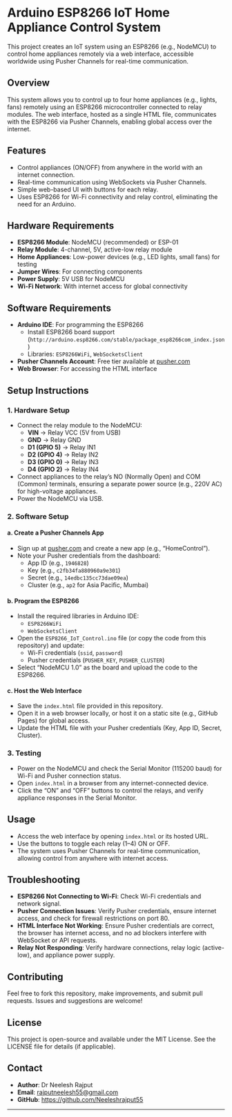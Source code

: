# Arduino ESP8266 IoT Home Appliance Control System

This project creates an IoT system using an ESP8266 (e.g., NodeMCU) to control home appliances remotely via a web interface, accessible worldwide using Pusher Channels for real-time communication.

## Overview
This system allows you to control up to four home appliances (e.g., lights, fans) remotely using an ESP8266 microcontroller connected to relay modules. The web interface, hosted as a single HTML file, communicates with the ESP8266 via Pusher Channels, enabling global access over the internet.

## Features
- Control appliances (ON/OFF) from anywhere in the world with an internet connection.
- Real-time communication using WebSockets via Pusher Channels.
- Simple web-based UI with buttons for each relay.
- Uses ESP8266 for Wi-Fi connectivity and relay control, eliminating the need for an Arduino.

## Hardware Requirements
- **ESP8266 Module**: NodeMCU (recommended) or ESP-01
- **Relay Module**: 4-channel, 5V, active-low relay module
- **Home Appliances**: Low-power devices (e.g., LED lights, small fans) for testing
- **Jumper Wires**: For connecting components
- **Power Supply**: 5V USB for NodeMCU
- **Wi-Fi Network**: With internet access for global connectivity

## Software Requirements
- **Arduino IDE**: For programming the ESP8266
  - Install ESP8266 board support (`http://arduino.esp8266.com/stable/package_esp8266com_index.json`)
  - Libraries: `ESP8266WiFi`, `WebSocketsClient`
- **Pusher Channels Account**: Free tier available at [pusher.com](https://pusher.com)
- **Web Browser**: For accessing the HTML interface

## Setup Instructions

### 1. Hardware Setup
- Connect the relay module to the NodeMCU:
  - **VIN** → Relay VCC (5V from USB)
  - **GND** → Relay GND
  - **D1 (GPIO 5)** → Relay IN1
  - **D2 (GPIO 4)** → Relay IN2
  - **D3 (GPIO 0)** → Relay IN3
  - **D4 (GPIO 2)** → Relay IN4
- Connect appliances to the relay’s NO (Normally Open) and COM (Common) terminals, ensuring a separate power source (e.g., 220V AC) for high-voltage appliances.
- Power the NodeMCU via USB.

### 2. Software Setup
#### a. Create a Pusher Channels App
- Sign up at [pusher.com](https://pusher.com) and create a new app (e.g., “HomeControl”).
- Note your Pusher credentials from the dashboard:
  - App ID (e.g., `1946828`)
  - Key (e.g., `c2fb34fa880960a9e301`)
  - Secret (e.g., `14edbc135cc73dae09ea`)
  - Cluster (e.g., `ap2` for Asia Pacific, Mumbai)

#### b. Program the ESP8266
- Install the required libraries in Arduino IDE:
  - `ESP8266WiFi`
  - `WebSocketsClient`
- Open the `ESP8266_IoT_Control.ino` file (or copy the code from this repository) and update:
  - Wi-Fi credentials (`ssid`, `password`)
  - Pusher credentials (`PUSHER_KEY`, `PUSHER_CLUSTER`)
- Select “NodeMCU 1.0” as the board and upload the code to the ESP8266.

#### c. Host the Web Interface
- Save the `index.html` file provided in this repository.
- Open it in a web browser locally, or host it on a static site (e.g., GitHub Pages) for global access.
- Update the HTML file with your Pusher credentials (Key, App ID, Secret, Cluster).

### 3. Testing
- Power on the NodeMCU and check the Serial Monitor (115200 baud) for Wi-Fi and Pusher connection status.
- Open `index.html` in a browser from any internet-connected device.
- Click the “ON” and “OFF” buttons to control the relays, and verify appliance responses in the Serial Monitor.

## Usage
- Access the web interface by opening `index.html` or its hosted URL.
- Use the buttons to toggle each relay (1–4) ON or OFF.
- The system uses Pusher Channels for real-time communication, allowing control from anywhere with internet access.

## Troubleshooting
- **ESP8266 Not Connecting to Wi-Fi**: Check Wi-Fi credentials and network signal.
- **Pusher Connection Issues**: Verify Pusher credentials, ensure internet access, and check for firewall restrictions on port 80.
- **HTML Interface Not Working**: Ensure Pusher credentials are correct, the browser has internet access, and no ad blockers interfere with WebSocket or API requests.
- **Relay Not Responding**: Verify hardware connections, relay logic (active-low), and appliance power supply.

## Contributing
Feel free to fork this repository, make improvements, and submit pull requests. Issues and suggestions are welcome!

## License
This project is open-source and available under the MIT License. See the LICENSE file for details (if applicable).

## Contact
- **Author**: Dr Neelesh Rajput
- **Email**: rajputneelesh55@gmail.com
- **GitHub**: https://github.com/Neeleshrajput55

---